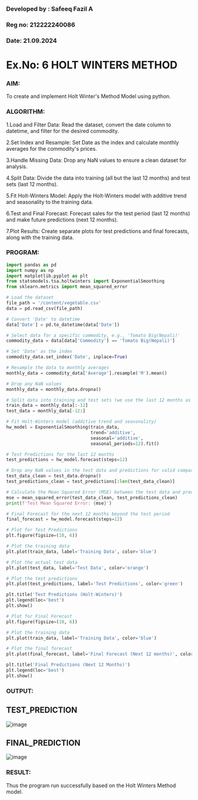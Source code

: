 ### Developed by : Safeeq Fazil A
### Reg no: 212222240086
### Date: 21.09.2024
# Ex.No: 6               HOLT WINTERS METHOD

### AIM:
To create and implement Holt Winter's Method Model using python.

### ALGORITHM:
1.Load and Filter Data: Read the dataset, convert the date column to datetime, and filter for the desired commodity.

2.Set Index and Resample: Set Date as the index and calculate monthly averages for the commodity's prices.

3.Handle Missing Data: Drop any NaN values to ensure a clean dataset for analysis.

4.Split Data: Divide the data into training (all but the last 12 months) and test sets (last 12 months).

5.Fit Holt-Winters Model: Apply the Holt-Winters model with additive trend and seasonality to the training data.

6.Test and Final Forecast: Forecast sales for the test period (last 12 months) and make future predictions (next 12 months).

7.Plot Results: Create separate plots for test predictions and final forecasts, along with the training data.

### PROGRAM:
```py
import pandas as pd
import numpy as np
import matplotlib.pyplot as plt
from statsmodels.tsa.holtwinters import ExponentialSmoothing
from sklearn.metrics import mean_squared_error

# Load the dataset
file_path = '/content/vegetable.csv'
data = pd.read_csv(file_path)

# Convert 'Date' to datetime
data['Date'] = pd.to_datetime(data['Date'])

# Select data for a specific commodity, e.g., 'Tomato Big(Nepali)'
commodity_data = data[data['Commodity'] == 'Tomato Big(Nepali)']

# Set 'Date' as the index
commodity_data.set_index('Date', inplace=True)

# Resample the data to monthly averages
monthly_data = commodity_data['Average'].resample('M').mean()

# Drop any NaN values
monthly_data = monthly_data.dropna()

# Split data into training and test sets (we use the last 12 months as test data)
train_data = monthly_data[:-12]
test_data = monthly_data[-12:]

# Fit Holt-Winters model (additive trend and seasonality)
hw_model = ExponentialSmoothing(train_data, 
                                trend='additive', 
                                seasonal='additive', 
                                seasonal_periods=12).fit()

# Test Predictions for the last 12 months
test_predictions = hw_model.forecast(steps=12)

# Drop any NaN values in the test data and predictions for valid comparison
test_data_clean = test_data.dropna()
test_predictions_clean = test_predictions[:len(test_data_clean)]

# Calculate the Mean Squared Error (MSE) between the test data and predictions
mse = mean_squared_error(test_data_clean, test_predictions_clean)
print(f'Test Mean Squared Error: {mse}')

# Final Forecast for the next 12 months beyond the test period
final_forecast = hw_model.forecast(steps=12)

# Plot for Test Predictions
plt.figure(figsize=(10, 6))

# Plot the training data
plt.plot(train_data, label='Training Data', color='blue')

# Plot the actual test data
plt.plot(test_data, label='Test Data', color='orange')

# Plot the test predictions
plt.plot(test_predictions, label='Test Predictions', color='green')

plt.title('Test Predictions (Holt-Winters)')
plt.legend(loc='best')
plt.show()

# Plot for Final Forecast
plt.figure(figsize=(10, 6))

# Plot the training data
plt.plot(train_data, label='Training Data', color='blue')

# Plot the final forecast
plt.plot(final_forecast, label='Final Forecast (Next 12 months)', color='red')

plt.title('Final Predictions (Next 12 Months)')
plt.legend(loc='best')
plt.show()
```

### OUTPUT:


## TEST_PREDICTION
![image](https://github.com/user-attachments/assets/e6200043-d718-45a0-96d3-ee6777bdb7cd)



## FINAL_PREDICTION
![image](https://github.com/user-attachments/assets/0c7dffd1-6b9f-4f3c-860b-1b23e15114f1)


### RESULT:
Thus the program run successfully based on the Holt Winters Method model.
